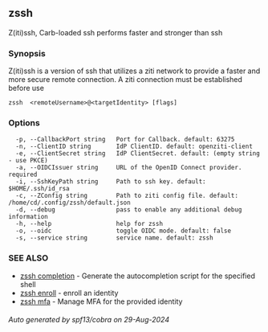 ## zssh

Z(iti)ssh, Carb-loaded ssh performs faster and stronger than ssh

### Synopsis

Z(iti)ssh is a version of ssh that utilizes a ziti network to provide a faster and more secure remote connection. A ziti connection must be established before use

```
zssh  <remoteUsername>@<targetIdentity> [flags]
```

### Options

```
  -p, --CallbackPort string   Port for Callback. default: 63275
  -n, --ClientID string       IdP ClientID. default: openziti-client
  -e, --ClientSecret string   IdP ClientSecret. default: (empty string - use PKCE)
  -a, --OIDCIssuer string     URL of the OpenID Connect provider. required
  -i, --SshKeyPath string     Path to ssh key. default: $HOME/.ssh/id_rsa
  -c, --ZConfig string        Path to ziti config file. default: /home/cd/.config/zssh/default.json
  -d, --debug                 pass to enable any additional debug information
  -h, --help                  help for zssh
  -o, --oidc                  toggle OIDC mode. default: false
  -s, --service string        service name. default: zssh
```

### SEE ALSO

* [zssh completion](completion/completion.md)	 - Generate the autocompletion script for the specified shell
* [zssh enroll](enroll/enroll.md)	 - enroll an identity
* [zssh mfa](mfa/mfa.md)	 - Manage MFA for the provided identity

###### Auto generated by spf13/cobra on 29-Aug-2024
